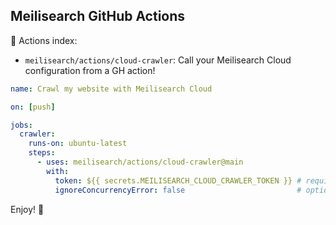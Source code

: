 ## Meilisearch GitHub Actions

🤩 Actions index:

- `meilisearch/actions/cloud-crawler`: Call your Meilisearch Cloud configuration from a GH action!


```yml
name: Crawl my website with Meilisearch Cloud

on: [push]

jobs:
  crawler:
    runs-on: ubuntu-latest
    steps:
      - uses: meilisearch/actions/cloud-crawler@main
        with:
          token: ${{ secrets.MEILISEARCH_CLOUD_CRAWLER_TOKEN }} # required
          ignoreConcurrencyError: false                         # optional (default: true)
```


Enjoy! :seal:
